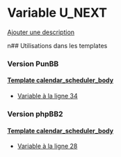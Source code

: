 # Variable U_NEXT
[Ajouter une description](https://fa-tvars.appspot.com/U_NEXT)

n## Utilisations dans les templates

### Version PunBB

#### [Template calendar_scheduler_body](punbb/calendar_scheduler_body.md)
* [Variable à la ligne 34](../punbb/calendar_scheduler_body.tpl#L34)

### Version phpBB2

#### [Template calendar_scheduler_body](subsilver/calendar_scheduler_body.md)
* [Variable à la ligne 28](../subsilver/calendar_scheduler_body.tpl#L28)